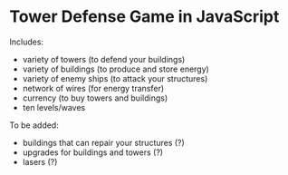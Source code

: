 <h1>Tower Defense Game in JavaScript</h1>

Includes:
- variety of towers (to defend your buildings)
- variety of buildings (to produce and store energy)
- variety of enemy ships (to attack your structures)
- network of wires (for energy transfer)
- currency (to buy towers and buildings)
- ten levels/waves

To be added:
- buildings that can repair your structures (?)
- upgrades for buildings and towers (?)
- lasers (?)
